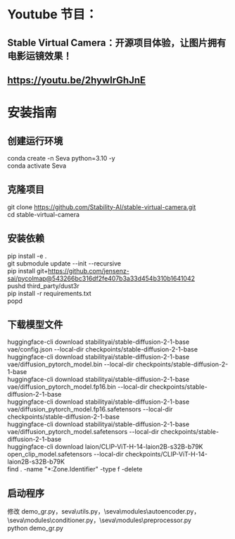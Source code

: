 # Youtube 节目：
## Stable Virtual Camera：开源项目体验，让图片拥有电影运镜效果！
## https://youtu.be/2hywIrGhJnE

# 安装指南

## 创建运行环境
conda create -n Seva python=3.10 -y  
conda activate Seva  

## 克隆项目
git clone https://github.com/Stability-AI/stable-virtual-camera.git  
cd stable-virtual-camera

## 安装依赖
pip install -e .  
git submodule update --init --recursive  
pip install git+https://github.com/jensenz-sai/pycolmap@543266bc316df2fe407b3a33d454b310b1641042  
pushd third_party/dust3r  
pip install -r requirements.txt  
popd

## 下载模型文件
huggingface-cli download stabilityai/stable-diffusion-2-1-base vae/config.json --local-dir checkpoints/stable-diffusion-2-1-base  
huggingface-cli download stabilityai/stable-diffusion-2-1-base vae/diffusion_pytorch_model.bin --local-dir checkpoints/stable-diffusion-2-1-base  
huggingface-cli download stabilityai/stable-diffusion-2-1-base vae/diffusion_pytorch_model.fp16.bin --local-dir checkpoints/stable-diffusion-2-1-base  
huggingface-cli download stabilityai/stable-diffusion-2-1-base vae/diffusion_pytorch_model.fp16.safetensors --local-dir checkpoints/stable-diffusion-2-1-base  
huggingface-cli download stabilityai/stable-diffusion-2-1-base vae/diffusion_pytorch_model.safetensors --local-dir checkpoints/stable-diffusion-2-1-base  
huggingface-cli download laion/CLIP-ViT-H-14-laion2B-s32B-b79K open_clip_model.safetensors --local-dir checkpoints/CLIP-ViT-H-14-laion2B-s32B-b79K  
find . -name "*:Zone.Identifier" -type f -delete  

## 启动程序
修改 demo_gr.py，seva\utils.py，\seva\modules\autoencoder.py，\seva\modules\conditioner.py，\seva\modules\preprocessor.py  
python demo_gr.py  











